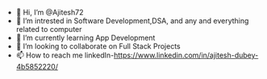- 👋 Hi, I’m @Ajitesh72
- 👀 I’m intrested in Software Development,DSA, and any and everything related to computer
- 🌱 I’m currently learning App Development
- 💞️ I’m looking to collaborate on Full Stack Projects
- 📫 How to reach me linkedIn-https://www.linkedin.com/in/ajitesh-dubey-4b5852220/

<!---
Ajitesh72/Ajitesh72 is a ✨ special ✨ repository because its `README.md` (this file) appears on your GitHub profile.
You can click the Preview link to take a look at your changes.
--->
